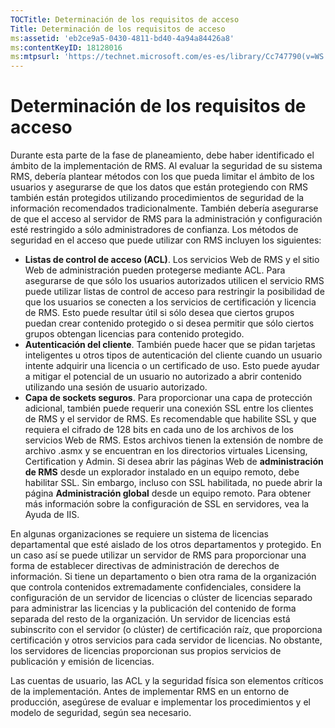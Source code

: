 ```yaml
---
TOCTitle: Determinación de los requisitos de acceso
Title: Determinación de los requisitos de acceso
ms:assetid: 'eb2ce9a5-0430-4811-bd40-4a94a84426a8'
ms:contentKeyID: 18128016
ms:mtpsurl: 'https://technet.microsoft.com/es-es/library/Cc747790(v=WS.10)'
---
```


Determinación de los requisitos de acceso
=========================================

Durante esta parte de la fase de planeamiento, debe haber identificado el ámbito de la implementación de RMS. Al evaluar la seguridad de su sistema RMS, debería plantear métodos con los que pueda limitar el ámbito de los usuarios y asegurarse de que los datos que están protegiendo con RMS también están protegidos utilizando procedimientos de seguridad de la información recomendados tradicionalmente. También debería asegurarse de que el acceso al servidor de RMS para la administración y configuración esté restringido a sólo administradores de confianza. Los métodos de seguridad en el acceso que puede utilizar con RMS incluyen los siguientes:

-   **Listas de control de acceso (ACL)**. Los servicios Web de RMS y el sitio Web de administración pueden protegerse mediante ACL. Para asegurarse de que sólo los usuarios autorizados utilicen el servicio RMS puede utilizar listas de control de acceso para restringir la posibilidad de que los usuarios se conecten a los servicios de certificación y licencia de RMS. Esto puede resultar útil si sólo desea que ciertos grupos puedan crear contenido protegido o si desea permitir que sólo ciertos grupos obtengan licencias para contenido protegido.
-   **Autenticación del cliente**. También puede hacer que se pidan tarjetas inteligentes u otros tipos de autenticación del cliente cuando un usuario intente adquirir una licencia o un certificado de uso. Esto puede ayudar a mitigar el potencial de un usuario no autorizado a abrir contenido utilizando una sesión de usuario autorizado.
-   **Capa de sockets seguros**. Para proporcionar una capa de protección adicional, también puede requerir una conexión SSL entre los clientes de RMS y el servidor de RMS. Es recomendable que habilite SSL y que requiera el cifrado de 128 bits en cada uno de los archivos de los servicios Web de RMS. Estos archivos tienen la extensión de nombre de archivo .asmx y se encuentran en los directorios virtuales Licensing, Certification y Admin. Si desea abrir las páginas Web de **administración de RMS** desde un explorador instalado en un equipo remoto, debe habilitar SSL. Sin embargo, incluso con SSL habilitada, no puede abrir la página **Administración global** desde un equipo remoto.
    Para obtener más información sobre la configuración de SSL en servidores, vea la Ayuda de IIS.

En algunas organizaciones se requiere un sistema de licencias departamental que esté aislado de los otros departamentos y protegido. En un caso así se puede utilizar un servidor de RMS para proporcionar una forma de establecer directivas de administración de derechos de información. Si tiene un departamento o bien otra rama de la organización que controla contenidos extremadamente confidenciales, considere la configuración de un servidor de licencias o clúster de licencias separado para administrar las licencias y la publicación del contenido de forma separada del resto de la organización. Un servidor de licencias está subinscrito con el servidor (o clúster) de certificación raíz, que proporciona certificación y otros servicios para cada servidor de licencias. No obstante, los servidores de licencias proporcionan sus propios servicios de publicación y emisión de licencias.

Las cuentas de usuario, las ACL y la seguridad física son elementos críticos de la implementación. Antes de implementar RMS en un entorno de producción, asegúrese de evaluar e implementar los procedimientos y el modelo de seguridad, según sea necesario.

